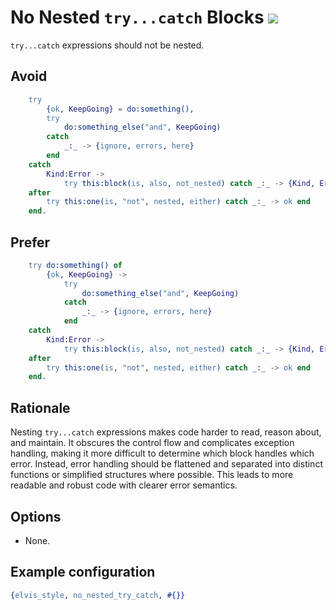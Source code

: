 # No Nested `try...catch` Blocks ![](https://img.shields.io/badge/BEAM-yes-orange)

`try...catch` expressions should not be nested.

## Avoid

```erlang
    try
        {ok, KeepGoing} = do:something(),
        try
            do:something_else("and", KeepGoing)
        catch
            _:_ -> {ignore, errors, here}
        end
    catch
        Kind:Error ->
            try this:block(is, also, not_nested) catch _:_ -> {Kind, Error} end
    after
        try this:one(is, "not", nested, either) catch _:_ -> ok end
    end.
```

## Prefer

```erlang
    try do:something() of
        {ok, KeepGoing} ->
            try
                do:something_else("and", KeepGoing)
            catch
                _:_ -> {ignore, errors, here}
            end
    catch
        Kind:Error ->
            try this:block(is, also, not_nested) catch _:_ -> {Kind, Error} end
    after
        try this:one(is, "not", nested, either) catch _:_ -> ok end
    end.
```

## Rationale

Nesting `try...catch` expressions makes code harder to read, reason about, and maintain. It
obscures the control flow and complicates exception handling, making it more difficult to determine
which block handles which error. Instead, error handling should be flattened and separated into
distinct functions or simplified structures where possible. This leads to more readable and robust
code with clearer error semantics.

## Options

- None.

## Example configuration

```erlang
{elvis_style, no_nested_try_catch, #{}}
```
